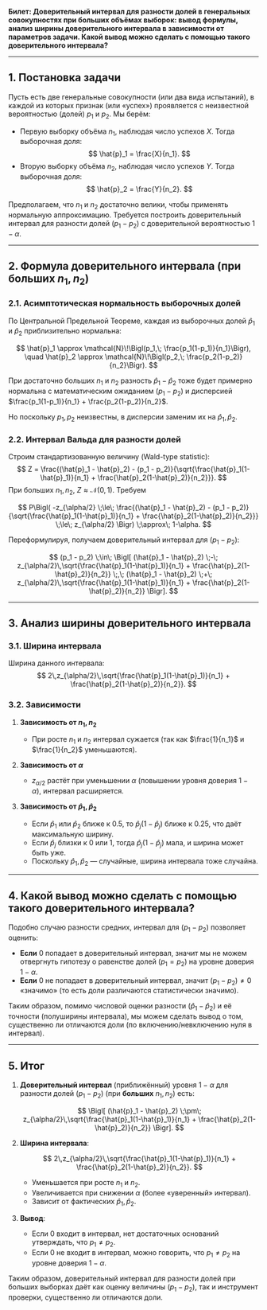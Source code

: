 
**Билет: Доверительный интервал для разности долей в генеральных совокупностях при больших объёмах выборок: вывод формулы, анализ ширины доверительного интервала в зависимости от параметров задачи. Какой вывод можно сделать с помощью такого доверительного интервала?**

---

## 1. Постановка задачи

Пусть есть две генеральные совокупности (или два вида испытаний), в каждой из которых признак (или «успех») проявляется с неизвестной вероятностью (долей) $p_1$ и $p_2$. Мы берём:

- Первую выборку объёма $n_1$, наблюдая число успехов $X$. Тогда выборочная доля:
  $$
  \hat{p}_1 = \frac{X}{n_1}.
  $$
- Вторую выборку объёма $n_2$, наблюдая число успехов $Y$. Тогда выборочная доля:
  $$
  \hat{p}_2 = \frac{Y}{n_2}.
  $$

Предполагаем, что $n_1$ и $n_2$ достаточно велики, чтобы применять нормальную аппроксимацию. Требуется построить доверительный интервал для разности долей $(p_1 - p_2)$ с доверительной вероятностью $1 - \alpha$.

---

## 2. Формула доверительного интервала (при больших $n_1, n_2$)

### 2.1. Асимптотическая нормальность выборочных долей

По Центральной Предельной Теореме, каждая из выборочных долей $\hat{p}_1$ и $\hat{p}_2$ приблизительно нормальна:

$$
\hat{p}_1 \approx \mathcal{N}\!\Bigl(p_1,\; \frac{p_1(1-p_1)}{n_1}\Bigr), 
\quad
\hat{p}_2 \approx \mathcal{N}\!\Bigl(p_2,\; \frac{p_2(1-p_2)}{n_2}\Bigr).
$$

При достаточно больших $n_1$ и $n_2$ разность $\hat{p}_1 - \hat{p}_2$ тоже будет примерно нормальна с математическим ожиданием $(p_1 - p_2)$ и дисперсией $\frac{p_1(1-p_1)}{n_1} + \frac{p_2(1-p_2)}{n_2}$.  

Но поскольку $p_1, p_2$ неизвестны, в дисперсии заменим их на $\hat{p}_1, \hat{p}_2$.

### 2.2. Интервал Вальда для разности долей

Строим стандартизованную величину (Wald-type statistic):
$$
Z = \frac{(\hat{p}_1 - \hat{p}_2) - (p_1 - p_2)}{\sqrt{\frac{\hat{p}_1(1-\hat{p}_1)}{n_1} + \frac{\hat{p}_2(1-\hat{p}_2)}{n_2}}}.
$$
При больших $n_1, n_2$, $Z \approx \mathcal{N}(0,1)$. Требуем

$$
P\Bigl(
  -z_{\alpha/2} 
  \;\le\; 
  \frac{(\hat{p}_1 - \hat{p}_2) - (p_1 - p_2)}{\sqrt{\frac{\hat{p}_1(1-\hat{p}_1)}{n_1} + \frac{\hat{p}_2(1-\hat{p}_2)}{n_2}}}
  \;\le\;
  z_{\alpha/2}
\Bigr)
\;\approx\;
1-\alpha.
$$

Переформулируя, получаем доверительный интервал для $(p_1 - p_2)$:

$$
(p_1 - p_2) 
\;\in\; 
\Bigl[
  (\hat{p}_1 - \hat{p}_2) 
  \;-\; z_{\alpha/2}\,\sqrt{\frac{\hat{p}_1(1-\hat{p}_1)}{n_1} + \frac{\hat{p}_2(1-\hat{p}_2)}{n_2}}
  \;,\;
  (\hat{p}_1 - \hat{p}_2) 
  \;+\; z_{\alpha/2}\,\sqrt{\frac{\hat{p}_1(1-\hat{p}_1)}{n_1} + \frac{\hat{p}_2(1-\hat{p}_2)}{n_2}}
\Bigr].
$$

---

## 3. Анализ ширины доверительного интервала

### 3.1. Ширина интервала

Ширина данного интервала:
$$
2\,z_{\alpha/2}\,\sqrt{\frac{\hat{p}_1(1-\hat{p}_1)}{n_1} + \frac{\hat{p}_2(1-\hat{p}_2)}{n_2}}.
$$

### 3.2. Зависимости

1. **Зависимость от $n_1, n_2$**  
   - При росте $n_1$ и $n_2$ интервал сужается (так как $\frac{1}{n_1}$ и $\frac{1}{n_2}$ уменьшаются).

2. **Зависимость от $\alpha$**  
   - $z_{\alpha/2}$ растёт при уменьшении $\alpha$ (повышении уровня доверия $1-\alpha$), интервал расширяется.

3. **Зависимость от $\hat{p}_1, \hat{p}_2$**  
   - Если $\hat{p}_1$ или $\hat{p}_2$ ближе к 0.5, то $\hat{p}_j(1-\hat{p}_j)$ ближе к 0.25, что даёт максимальную ширину.  
   - Если $\hat{p}_j$ близки к 0 или 1, тогда $\hat{p}_j(1-\hat{p}_j)$ мала, и ширина может быть уже.  
   - Поскольку $\hat{p}_1, \hat{p}_2$ — случайные, ширина интервала тоже случайна.

---

## 4. Какой вывод можно сделать с помощью такого доверительного интервала?

Подобно случаю разности средних, интервал для $(p_1 - p_2)$ позволяет оценить:

- **Если** 0 попадает в доверительный интервал, значит мы не можем отвергнуть гипотезу о равенстве долей ($p_1 = p_2$) на уровне доверия $1-\alpha$.  
- **Если** 0 не попадает в доверительный интервал, значит $(p_1 - p_2)\neq 0$ «значимо» (то есть доли различаются статистически значимо).

Таким образом, помимо числовой оценки разности $(\hat{p}_1 - \hat{p}_2)$ и её точности (полуширины интервала), мы можем сделать вывод о том, существенно ли отличаются доли (по включению/невключению нуля в интервал).

---

## 5. Итог

1. **Доверительный интервал** (приближённый) уровня $1-\alpha$ для разности долей $(p_1 - p_2)$ (при **больших** $n_1, n_2$) есть:

   $$
   \Bigl[
     (\hat{p}_1 - \hat{p}_2) 
     \;\pm\;
     z_{\alpha/2}\,\sqrt{\frac{\hat{p}_1(1-\hat{p}_1)}{n_1} + \frac{\hat{p}_2(1-\hat{p}_2)}{n_2}}
   \Bigr].
   $$

2. **Ширина интервала**:

   $$
   2\,z_{\alpha/2}\,\sqrt{\frac{\hat{p}_1(1-\hat{p}_1)}{n_1} + \frac{\hat{p}_2(1-\hat{p}_2)}{n_2}}.
   $$

   - Уменьшается при росте $n_1$ и $n_2$.  
   - Увеличивается при снижении $\alpha$ (более «уверенный» интервал).  
   - Зависит от фактических $\hat{p}_1, \hat{p}_2$.

3. **Вывод**:

   - Если 0 входит в интервал, нет достаточных оснований утверждать, что $p_1\neq p_2$.  
   - Если 0 не входит в интервал, можно говорить, что $p_1\neq p_2$ на уровне доверия $1-\alpha$.

Таким образом, доверительный интервал для разности долей при больших выборках даёт как оценку величины $(p_1 - p_2)$, так и инструмент проверки, существенно ли отличаются доли.
